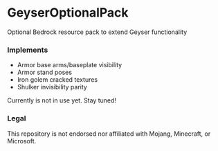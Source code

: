 # GeyserOptionalPack

Optional Bedrock resource pack to extend Geyser functionality

### Implements

- Armor base arms/baseplate visibility
- Armor stand poses
- Iron golem cracked textures
- Shulker invisibility parity

Currently is not in use yet. Stay tuned!

### Legal

This repository is not endorsed nor affiliated with Mojang, Minecraft, or Microsoft.
